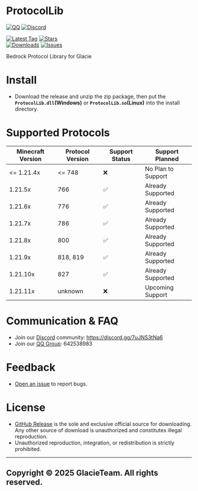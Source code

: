 # ProtocolLib

[![QQ](https://img.shields.io/badge/642538983-pink?style=for-the-badge&logo=qq)](https://qm.qq.com/q/1yn1ZHEoyY)
[![Discord](https://img.shields.io/discord/1346034987136192523?style=for-the-badge&logo=discord)](https://discord.gg/7uJNS3tNa6)

[![Latest Tag](https://img.shields.io/github/v/tag/GlacieTeam/ProtocolLib?label=Latest%20Tag&style=for-the-badge)](https://github.com/GlacieTeam/ProtocolLib/releases)
[![Stars](https://img.shields.io/github/stars/GlacieTeam/ProtocolLib.svg?style=for-the-badge)](https://github.com/GlacieTeam/ProtocolLib/stargazers)  
[![Downloads](https://img.shields.io/github/downloads/GlacieTeam/ProtocolLib/total?style=for-the-badge&color=%2300ff00)](https://github.com/GlacieTeam/ProtocolLib/releases)
[![Issues](https://img.shields.io/github/issues/GlacieTeam/ProtocolLib.svg?style=for-the-badge)](https://github.com/GlacieTeam/ProtocolLib/issues)

Bedrock Protocol Library for Glacie

# Install
- Download the release and unzip the zip package, then put the **`ProtocolLib.dll`(Windows)** or **`ProtocolLib.so`(Linux)** into the install directory.

# Supported Protocols
| Minecraft Version | Protocol Version | Support Status     | Support Planned    |
| ----------------- | ---------------- | ------------------ | ------------------ |
| <= 1.21.4x        | <= 748           | :x:                | No Plan to Support |
| 1.21.5x           | 766              | :white_check_mark: | Already Supported  |
| 1.21.6x           | 776              | :white_check_mark: | Already Supported  |
| 1.21.7x           | 786              | :white_check_mark: | Already Supported  |
| 1.21.8x           | 800              | :white_check_mark: | Already Supported  |
| 1.21.9x           | 818, 819         | :white_check_mark: | Already Supported  |
| 1.21.10x          | 827              | :white_check_mark: | Already Supported  |
| 1.21.11x          | unknown          | :x:                | Upcoming Support   |


# Communication & FAQ
- Join our [Discord](https://discord.gg/7uJNS3tNa6) community: https://discord.gg/7uJNS3tNa6
- Join our [QQ Group](https://qm.qq.com/q/1yn1ZHEoyY): 642538983

# Feedback
- [Open an issue](https://github.com/GlacieTeam/ProtocolLib/issues) to report bugs.

# License
- [GitHub Release](https://github.com/GlacieTeam/ProtocolLib/releases) is the sole and exclusive official source for downloading. Any other source of download is unauthorized and constitutes illegal reproduction. 
- Unauthorized reproduction, integration, or redistribution is strictly prohibited.

---

## Copyright © 2025 GlacieTeam. All rights reserved.
